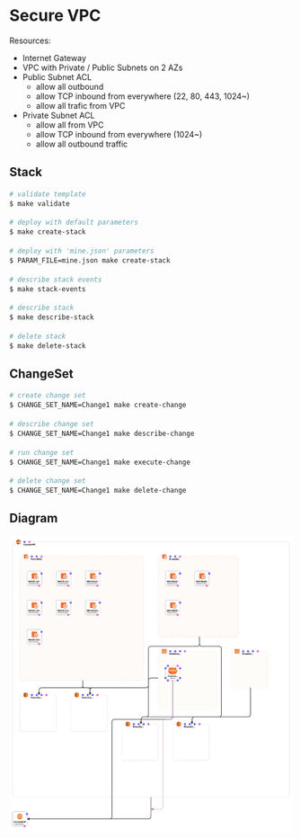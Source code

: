 # Secure VPC

Resources:
* Internet Gateway
* VPC with Private / Public Subnets on 2 AZs
* Public Subnet ACL
    * allow all outbound
    * allow TCP inbound from everywhere (22, 80, 443, 1024~)
    * allow all trafic from VPC
* Private Subnet ACL
    * allow all from VPC
    * allow TCP inbound from everywhere (1024~)
    * allow all outbound traffic

## Stack

```bash
# validate template
$ make validate

# deploy with default parameters
$ make create-stack

# deploy with 'mine.json' parameters
$ PARAM_FILE=mine.json make create-stack

# describe stack events
$ make stack-events

# describe stack
$ make describe-stack

# delete stack
$ make delete-stack
```

## ChangeSet

```bash
# create change set
$ CHANGE_SET_NAME=Change1 make create-change

# describe change set
$ CHANGE_SET_NAME=Change1 make describe-change

# run change set
$ CHANGE_SET_NAME=Change1 make execute-change

# delete change set
$ CHANGE_SET_NAME=Change1 make delete-change
```


## Diagram

![](secure-vpc.png)
